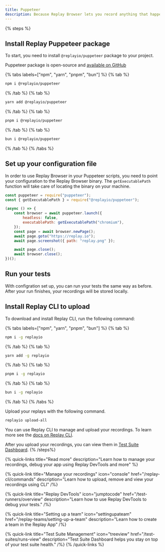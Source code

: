 ```yaml
---
title: Puppeteer
description: Because Replay Browser lets you record anything that happens inside it, you can simply just point your test script to the Replay Browser binary and you are all set up.
---
```


{% steps %}
## Install Replay Puppeteer package
To start, you need to install `@replayio/puppeteer` package to your project.

Puppeteer package is open-source and [available on GitHub](https://github.com/Replayio/replay-cli/tree/main/packages/puppeteer)

{% tabs labels=["npm", "yarn", "pnpm", "bun"] %}
{% tab %}
```sh
npm i @replayio/puppeteer
```
{% /tab %}
{% tab %}
```sh
yarn add @replayio/puppeteer
```
{% /tab %}
{% tab %}
```sh
pnpm i @replayio/puppeteer
```
{% /tab %}
{% tab %}
```sh
bun i @replayio/puppeteer
```
{% /tab %}
{% /tabs %}

## Set up your configuration file

In order to use Replay Browser in your Puppeteer scripts, you need to point your configuration to the Replay Browser binary. The `getExecutablePath` function will take care of locating the binary on your machine.

```js {% lineNumbers="true" fileName="puppeteer.config.js" highlight=[2,7] %}
const puppeteer = require("puppeteer");
const { getExecutablePath } = require("@replayio/puppeteer");

(async () => {
	const browser = await puppeteer.launch({
		headless: false,
		executablePath: getExecutablePath("chromium"),
	});
	const page = await browser.newPage();
	await page.goto("https://replay.io");
	await page.screenshot({ path: "replay.png" });

	await page.close();
	await browser.close();
})();
```
## Run your tests
With configration set up, you can run your tests the same way as before. After your run finishes, your recordings will be stored locally. 

## Install Replay CLI to upload
To download and install Replay CLI, run the following command:

{% tabs labels=["npm", "yarn", "pnpm", "bun"] %}
{% tab %}
```sh
npm i -g replayio
```
{% /tab %}
{% tab %}
```sh
yarn add -g replayio
```
{% /tab %}
{% tab %}
```sh
pnpm i -g replayio
```
{% /tab %}
{% tab %}
```sh
bun i -g replayio
```
{% /tab %}
{% /tabs %}

Upload your replays with the following command.

```sh
replayio upload-all
```

You can use Replay CLI to manage and upload your recordings. To learn more see the [docs on Replay CLI](/reference/replay-cli/commands).

After you upload your recordings, you can view them in [Test Suite Dashboard](/basics/test-suites/recent-runs).
{% /steps%}

{% quick-links title="Read more" description="Learn how to manage your recordings, debug your app using Replay DevTools and more" %}

{% quick-link
  title="Manage your recordings"
  icon="console"
  href="/replay-cli/commands"
  description="Learn how to upload, remove and view your recordings using CLI"
/%}

{% quick-link
  title="Replay DevTools"
  icon="jumptocode"
  href="/test-runners/overview"
  description="Learn how to use Replay DevTools to debug your tests."
/%}

{% quick-link
  title="Setting up a team"
  icon="settingupateam"
  href="/replay-teams/setting-up-a-team"
  description="Learn how to create a team in the Replay App"
/%}

{% quick-link
  title="Test Suite Management"
  icon="treeview"
  href="/test-suites/runs-view"
  description="Test Suite Dashboard helps you stay on top of your test suite health."
/%}
{% /quick-links %}
